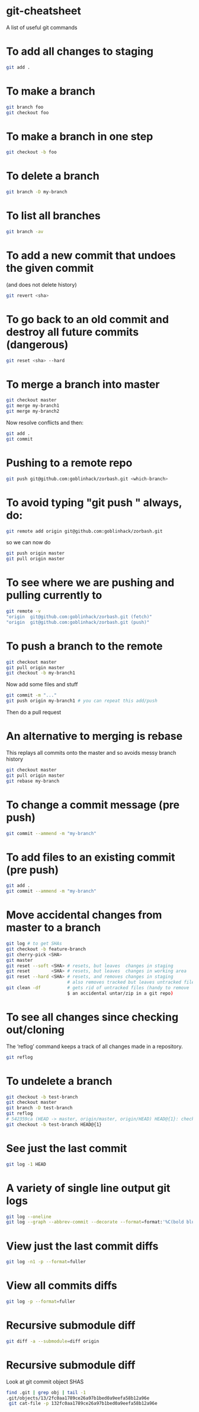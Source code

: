 # git-cheatsheet
A list of useful git commands

To add all changes to staging
===============================
```bash
git add .
```

To make a branch
================
```bash
git branch foo
git checkout foo
```

To make a branch in one step
============================
```bash
git checkout -b foo
```

To delete a branch
==================
```bash
git branch -D my-branch
```

To list all branches
====================
```bash
git branch -av
```

To add a new commit that undoes the given commit
================================================
(and does not delete history)
```bash
git revert <sha>
```

To go back to an old commit and destroy all future commits (dangerous)
======================================================================
```bash
git reset <sha> --hard
```

To merge a branch into master
=============================
```bash
git checkout master
git merge my-branch1
git merge my-branch2
```
Now resolve conflicts and then:
```bash
git add .
git commit
```

Pushing to a remote repo
========================
```bash
git push git@github.com:goblinhack/zorbash.git <which-branch>
```

To avoid typing "git push <destination> <which-branch>" always, do:
===================================================================
```bash
git remote add origin git@github.com:goblinhack/zorbash.git
```
so we can now do
```bash
git push origin master
git pull origin master
```

To see where we are pushing and pulling currently to
====================================================
```bash
git remote -v                                                                                                  (1) (*master+2093) 14:00:29
"origin  git@github.com:goblinhack/zorbash.git (fetch)"
"origin  git@github.com:goblinhack/zorbash.git (push)"
```

To push a branch to the remote
==============================
```bash
git checkout master
git pull origin master
git checkout -b my-branch1
```
Now add some files and stuff
```bash
git commit -m "..."
git push origin my-branch1 # you can repeat this add/push
```
Then do a pull request

An alternative to merging is rebase
===================================
This replays all commits onto the master and so avoids messy branch history
```bash
git checkout master
git pull origin master
git rebase my-branch
```

To change a commit message (pre push)
=====================================
```bash
git commit --ammend -m "my-branch"
```

To add files to an existing commit (pre push)
=============================================
```bash
git add .
git commit --ammend -m "my-branch"
```

Move accidental changes from master to a branch
===============================================
```bash
git log # to get SHAs
git checkout -b feature-branch
git cherry-pick <SHA>
git master
git reset --soft <SHA> # resets, but leaves  changes in staging
git reset        <SHA> # resets, but leaves  changes in working area
git reset --hard <SHA> # resets, and removes changes in staging
                       # also removes tracked but leaves untracked files
git clean -df          # gets rid of untracked files (handy to remove
                       $ an accidental untar/zip in a git repo)
```

To see all changes since checking out/cloning
=============================================
The ‘reflog’ command keeps a track of all changes made in a repository.
```bash
git reflog
```

To undelete a branch
====================
```bash
git checkout -b test-branch
git checkout master
git branch -D test-branch
git reflog
# 542359ca (HEAD -> master, origin/master, origin/HEAD) HEAD@{1}: checkout: moving from master to test-branch
git checkout -b test-branch HEAD@{1}
```

See just the last commit
========================
```bash
git log -1 HEAD
```

A variety of single line output git logs
========================================
```bash
git log --oneline
git log --graph --abbrev-commit --decorate --format=format:'%C(bold blue)%h%C(reset) - %C(bold green)(%ar)%C(reset) %C(white)%s%C(reset) %C(dim white)- %an%C(reset)%C(bold yellow)%d%C(reset)' --all
```

View just the last commit diffs
===============================
```bash
git log -n1 -p --format=fuller
```

View all commits diffs
======================
```bash
git log -p --format=fuller
```

Recursive submodule diff
========================
```bash
git diff -a --submodule=diff origin
```

Recursive submodule diff
========================
Look at git commit object SHAS
```bash
find .git | grep obj | tail -1
.git/objects/13/2fc0aa1789ce26a97b1bed0a9eefa58b12a96e
 git cat-file -p 132fc0aa1789ce26a97b1bed0a9eefa58b12a96e
```

